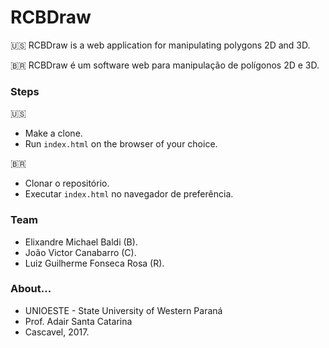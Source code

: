 # RCBDraw #

🇺🇸 RCBDraw is a web application for manipulating polygons 2D and 3D.

🇧🇷 RCBDraw é um software web para manipulação de polígonos 2D e 3D.

### Steps ###

🇺🇸
* Make a clone.
* Run `index.html` on the browser of your choice.

🇧🇷
* Clonar o repositório.
* Executar `index.html` no navegador de preferência.

### Team ###

* Elixandre Michael Baldi (B).
* João Victor Canabarro (C).
* Luiz Guilherme Fonseca Rosa (R).

### About... ###

* UNIOESTE - State University of Western Paraná
* Prof. Adair Santa Catarina
* Cascavel, 2017.
